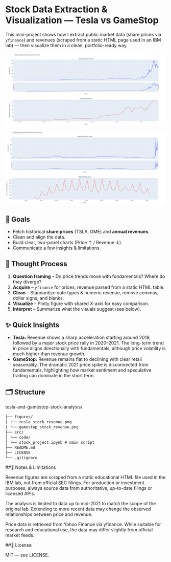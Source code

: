 # Stock Data Extraction & Visualization — Tesla vs GameStop

This mini-project shows how I extract public market data (share prices via `yfinance`) and revenues (scraped from a static HTML page used in an IBM lab) — then visualize them in a clean, portfolio-ready way.

<div align="center">

![Tesla](figures/tesla_stock_revenue.png)

![GameStop](figures/gamestop_stock_revenue.png)

</div>

## 🎯 Goals
- Fetch historical **share prices** (TSLA, GME) and **annual revenues**.
- Clean and align the data.
- Build clear, two-panel charts (Price ↑ / Revenue ↓).
- Communicate a few insights & limitations.

## 🧠 Thought Process
1. **Question framing** – Do price trends move with fundamentals? Where do they diverge?
2. **Acquire** – `yfinance` for prices; revenue parsed from a static HTML table.
3. **Clean** – Standardize date types & numeric revenue, remove commas, dollar signs, and blanks.
4. **Visualize** – Plotly figure with shared X-axis for easy comparison.
5. **Interpret** – Summarize what the visuals suggest (see below).

## ✨ Quick Insights
- **Tesla:** Revenue shows a sharp acceleration starting around 2019, followed by a major stock price rally in 2020–2021. The long-term trend in price aligns directionally with fundamentals, although price volatility is much higher than revenue growth.
- **GameStop:** Revenue remains flat to declining with clear retail seasonality. The dramatic 2021 price spike is disconnected from fundamentals, highlighting how market sentiment and speculative trading can dominate in the short term.

## 🗂 Structure
tesla-and-gamestop-stock-analysis/
```
├── figures/
│ ├── tesla_stock_revenue.png
│ └── gamestop_stock_revenue.png
├── src/
│ └── code/
│ └── stock_project.ipynb # main script
├── README.md
├── LICENSE
└── .gitignore
```
##🔎 Notes & Limitations

Revenue figures are scraped from a static educational HTML file used in the IBM lab, not from official SEC filings. For production or investment purposes, always source data from authoritative, up-to-date filings or licensed APIs.

The analysis is limited to data up to mid-2021 to match the scope of the original lab. Extending to more recent data may change the observed relationships between price and revenue.

Price data is retrieved from Yahoo Finance via yfinance. While suitable for research and educational use, the data may differ slightly from official market feeds.

##📜 License

MIT — see LICENSE.
